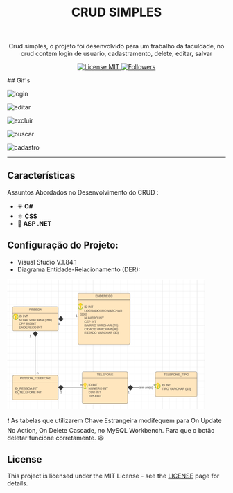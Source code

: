 <h1 align="center">
<br>
  CRUD SIMPLES
<br>
<br>
</h1>

<p align="center">Crud simples, o projeto foi desenvolvido para um trabalho da faculdade, no crud contem login de usuario, cadastramento, delete, editar, salvar</p>

<p align="center">
  <a href="https://opensource.org/licenses/MIT">
    <img src="https://img.shields.io/badge/License-MIT-blue.svg" alt="License MIT">   
    <img src="https://img.shields.io/github/followers/andrecomegno.svg" alt="Followers">                                                                                      
  </a>
</p>
## Gif's
<div>
  <p><img src="https://user-images.githubusercontent.com/55299009/100528604-8ed78100-31bd-11eb-8570-6fbc48ddfcc9.png" alt="login" height="380"></p> 
  <p><img src="https://user-images.githubusercontent.com/55299009/100528418-75cdd080-31bb-11eb-869e-7dff037e24b5.gif" alt="editar" height="380"></p> 
  <p><img src="https://user-images.githubusercontent.com/55299009/100528489-2c31b580-31bc-11eb-8e12-62f112ce2656.gif" alt="excluir" height="380"></p> 
  <p><img src="https://user-images.githubusercontent.com/55299009/100528476-060c1580-31bc-11eb-81b6-53e9546d3368.gif" alt="buscar" height="280"></p> 
  <p><img src="https://user-images.githubusercontent.com/55299009/102121347-a00dc800-3e22-11eb-95ea-61b0d03bdcd8.jpg" alt="cadastro" height="280"></p> 
</div>

<hr />

## Características
[//]: # 
Assuntos Abordados no Desenvolvimento do CRUD :

- :eight_spoked_asterisk: **C#**
- ⚛️ **CSS**
- :diamond_shape_with_a_dot_inside: **ASP .NET**

## Configuração do Projeto:

- Visual Studio V.1.84.1
- Diagrama Entidade-Relacionamento (DER):
 <img src="https://github.com/Mary-YuUi/pimviii_CRUD/blob/main/der.png?raw=true" alt="DER" height="300">
 
 :exclamation: As tabelas que utilizarem Chave Estrangeira 
 modifequem para On Update No Action, On Delete Cascade, no MySQL Workbench.
 Para que o botão deletar funcione corretamente. :smiley:

## License

This project is licensed under the MIT License - see the [LICENSE](https://opensource.org/licenses/MIT) page for details.
